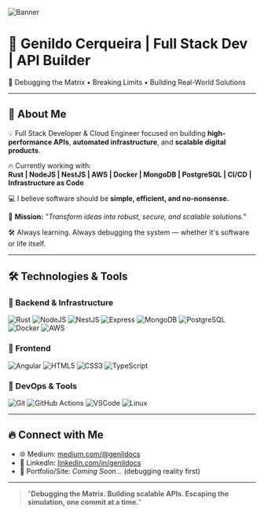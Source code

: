 ![Banner](https://iili.io/3pVgBg1.png)

# 🚀 Genildo Cerqueira | Full Stack Dev  | API Builder

🧠 Debugging the Matrix • Breaking Limits • Building Real-World Solutions

---

## 🧩 About Me

💡 Full Stack Developer & Cloud Engineer focused on building **high-performance APIs**, **automated infrastructure**, and **scalable digital products**.

🔥 Currently working with:  
**Rust | NodeJS | NestJS | AWS | Docker | MongoDB | PostgreSQL | CI/CD | Infrastructure as Code**

💻 I believe software should be **simple, efficient, and no-nonsense.**

🎯 **Mission:** _"Transform ideas into robust, secure, and scalable solutions."_

🛠️ Always learning. Always debugging the system — whether it's software or life itself.

---

## 🛠️ Technologies & Tools

### 🚀 Backend & Infrastructure
![Rust](https://img.shields.io/badge/-Rust-000?style=for-the-badge&logo=rust) 
![NodeJS](https://img.shields.io/badge/-Node.js-339933?style=for-the-badge&logo=node.js&logoColor=white)
![NestJS](https://img.shields.io/badge/-NestJS-E0234E?style=for-the-badge&logo=nestjs&logoColor=white)
![Express](https://img.shields.io/badge/-Express-000000?style=for-the-badge&logo=express&logoColor=white)
![MongoDB](https://img.shields.io/badge/-MongoDB-47A248?style=for-the-badge&logo=mongodb&logoColor=white)
![PostgreSQL](https://img.shields.io/badge/-PostgreSQL-336791?style=for-the-badge&logo=postgresql&logoColor=white)
![Docker](https://img.shields.io/badge/-Docker-2496ED?style=for-the-badge&logo=docker&logoColor=white)
![AWS](https://img.shields.io/badge/-AWS-FF9900?style=for-the-badge&logo=amazon-aws&logoColor=white)

### 🎨 Frontend
![Angular](https://img.shields.io/badge/-Angular-DD0031?style=for-the-badge&logo=angular&logoColor=white)
![HTML5](https://img.shields.io/badge/-HTML5-E34F26?style=for-the-badge&logo=html5&logoColor=white)
![CSS3](https://img.shields.io/badge/-CSS3-1572B6?style=for-the-badge&logo=css3&logoColor=white)
![TypeScript](https://img.shields.io/badge/-TypeScript-3178C6?style=for-the-badge&logo=typescript&logoColor=white)

### 🔧 DevOps & Tools
![Git](https://img.shields.io/badge/-Git-F05032?style=for-the-badge&logo=git&logoColor=white)
![GitHub Actions](https://img.shields.io/badge/-GitHub%20Actions-2088FF?style=for-the-badge&logo=github-actions&logoColor=white)
![VSCode](https://img.shields.io/badge/-VSCode-007ACC?style=for-the-badge&logo=visual-studio-code&logoColor=white)
![Linux](https://img.shields.io/badge/-Linux-FCC624?style=for-the-badge&logo=linux&logoColor=black)

---

## 🔥 Connect with Me

- 🌐 Medium: [medium.com/@genildocs](https://medium.com/@genildocs)
- 💼 LinkedIn: [linkedin.com/in/genildocs](https://www.linkedin.com/in/genildo-cerqueira-91888786/)
- 🚀 Portfolio/Site: _Coming Soon..._ (debugging reality first)

---

> "**Debugging the Matrix. Building scalable APIs. Escaping the simulation, one commit at a time.**"

